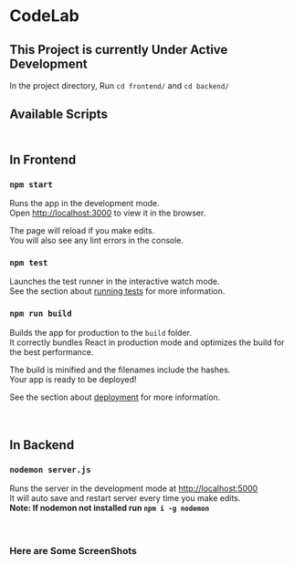# CodeLab

## This Project is currently Under Active Development

In the project directory, Run `cd frontend/` and `cd backend/`

## Available Scripts<br><br>

## In Frontend

### `npm start`

Runs the app in the development mode.\
Open [http://localhost:3000](http://localhost:3000) to view it in the browser.

The page will reload if you make edits.\
You will also see any lint errors in the console.

### `npm test`

Launches the test runner in the interactive watch mode.\
See the section about [running tests](https://facebook.github.io/create-react-app/docs/running-tests) for more information.

### `npm run build`

Builds the app for production to the `build` folder.\
It correctly bundles React in production mode and optimizes the build for the best performance.

The build is minified and the filenames include the hashes.\
Your app is ready to be deployed!

See the section about [deployment](https://facebook.github.io/create-react-app/docs/deployment) for more information.
<br><br><br>

## In Backend

### `nodemon server.js`

Runs the server in the development mode at [http://localhost:5000](http://localhost:5000)\
It will auto save and restart server every time you make edits.\
**Note: If nodemon not installed run `npm i -g nodemon`**
<br><br><br>

### Here are Some ScreenShots
